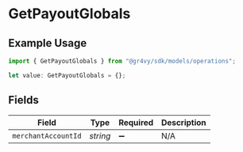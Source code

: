 # GetPayoutGlobals

## Example Usage

```typescript
import { GetPayoutGlobals } from "@gr4vy/sdk/models/operations";

let value: GetPayoutGlobals = {};
```

## Fields

| Field               | Type                | Required            | Description         |
| ------------------- | ------------------- | ------------------- | ------------------- |
| `merchantAccountId` | *string*            | :heavy_minus_sign:  | N/A                 |